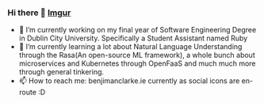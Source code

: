 ### Hi there 👋 [Imgur](https://imgur.com/dIhkKNd)

- 🔭 I’m currently working on my final year of Software Engineering Degree in Dublin City University. Specifically a Student Assistant named Ruby
- 🌱 I’m currently learning a lot about Natural Language Understanding through the Rasa(An open-source ML framework), a whole bunch about microservices and Kubernetes through OpenFaaS and much much more through general tinkering.
- 📫 How to reach me: benjimanclarke.ie currently as social icons are en-route :D
<!--
**benji2512/benji2512** is a ✨ _special_ ✨ repository because its `README.md` (this file) appears on your GitHub profile.

Here are some ideas to get you started:



- 👯 I’m looking to collaborate on ...
- 🤔 I’m looking for help with ...
- 💬 Ask me about ...
- 📫 How to reach me: ...
- 😄 Pronouns: ...
- ⚡ Fun fact: ...
-->
